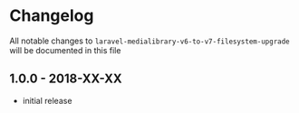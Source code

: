 # Changelog

All notable changes to `laravel-medialibrary-v6-to-v7-filesystem-upgrade` will be documented in this file

## 1.0.0 - 2018-XX-XX

- initial release
